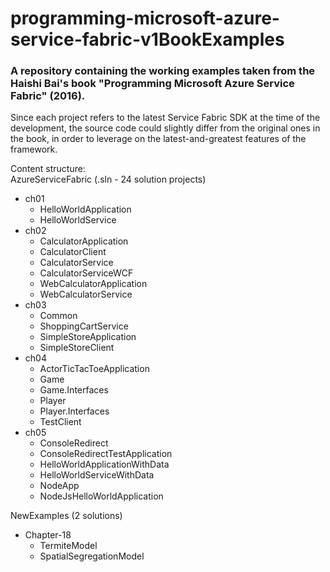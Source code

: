 # programming-microsoft-azure-service-fabric-v1BookExamples
### A repository containing the working examples taken from the Haishi Bai's book "Programming Microsoft Azure Service Fabric" (2016).

Since each project refers to the latest Service Fabric SDK at the time of the development, the source code could slightly differ from the original ones in the book, in order to leverage on the latest-and-greatest features of the framework.

Content structure:<br />
AzureServiceFabric (.sln - 24 solution projects)<br />
- ch01<br />
	- HelloWorldApplication<br />
	- HelloWorldService<br />
- ch02<br />
	- CalculatorApplication<br />
	- CalculatorClient<br />
	- CalculatorService<br />
	- CalculatorServiceWCF<br />
	- WebCalculatorApplication<br />
	- WebCalculatorService<br />
- ch03<br />
	- Common<br />
	- ShoppingCartService<br />
	- SimpleStoreApplication<br />
	- SimpleStoreClient<br />
- ch04<br />
	- ActorTicTacToeApplication<br />
	- Game<br />
	- Game.Interfaces<br />
	- Player<br />
	- Player.Interfaces<br />
	- TestClient<br />
- ch05<br />
	- ConsoleRedirect<br />
	- ConsoleRedirectTestApplication<br />
	- HelloWorldApplicationWithData<br />
	- HelloWorldServiceWithData<br />
	- NodeApp<br />
	- NodeJsHelloWorldApplication
	
NewExamples (2 solutions)<br />
- Chapter-18<br />
	- TermiteModel<br />
	- SpatialSegregationModel<br />
